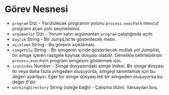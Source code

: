 # Görev Nesnesi

* `program` Dizi - Yürütülecek programın yolunu `process.execPath` mevcut programı açan yolu seçmelisiniz.
* `argümanlar` Dizi - Yorum satırı argümanları `program` çalıştığında açılır.
* `başlık` String - Bir JumpList'te gösterilecek metin.
* `açıklama` String - Bu görevin açıklaması.
* `simgeYolu` String - Bir simgenin içinde gösterilecek mutlak yol Jumplist, bir simge içeren rastgele kaynak dosyası olabilir. Genelikle belirtebilirsin `process.execPath` program simgesini göstermek için.
* `iconindex` Number - Simge dosyasındaki simge indexi. Bir simge dosyası iki veya daha fazla simgeden oluşuyorsa, simgeyi tanımlamak için bu değeri ayarlayın. Eğer bir simge dosyası tek bir simgeden oluşuyorsa bu değer 0'dır.
* `workingDirectory` String (isteğe bağlı) - Çalışma dizini. Varsayılan boş.
